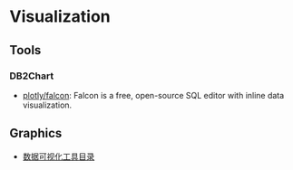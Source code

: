 # Visualization

## Tools
### DB2Chart
* [plotly/falcon](https://github.com/plotly/falcon): Falcon is a free, open-source SQL editor with inline data visualization.   


## Graphics
* [数据可视化工具目录](https://datavizcatalogue.com/ZH/index.html)  